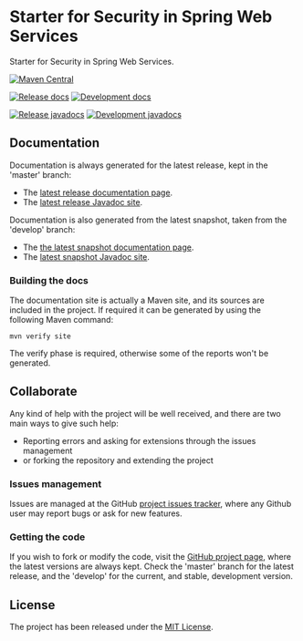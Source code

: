 # Starter for Security in Spring Web Services

Starter for Security in Spring Web Services.

[![Maven Central](https://img.shields.io/maven-central/v/com.bernardomg.framework.spring/spring-ws-security-starter.svg)][maven-repo]

[![Release docs](https://img.shields.io/badge/docs-release-blue.svg)][site-release]
[![Development docs](https://img.shields.io/badge/docs-develop-blue.svg)][site-develop]

[![Release javadocs](https://img.shields.io/badge/javadocs-release-blue.svg)][javadoc-release]
[![Development javadocs](https://img.shields.io/badge/javadocs-develop-blue.svg)][javadoc-develop]

## Documentation

Documentation is always generated for the latest release, kept in the 'master' branch:

- The [latest release documentation page][site-release].
- The [latest release Javadoc site][javadoc-release].

Documentation is also generated from the latest snapshot, taken from the 'develop' branch:

- The [the latest snapshot documentation page][site-develop].
- The [latest snapshot Javadoc site][javadoc-develop].

### Building the docs

The documentation site is actually a Maven site, and its sources are included in the project. If required it can be generated by using the following Maven command:

```
mvn verify site
```

The verify phase is required, otherwise some of the reports won't be generated.

## Collaborate

Any kind of help with the project will be well received, and there are two main ways to give such help:

- Reporting errors and asking for extensions through the issues management
- or forking the repository and extending the project

### Issues management

Issues are managed at the GitHub [project issues tracker][issues], where any Github user may report bugs or ask for new features.

### Getting the code

If you wish to fork or modify the code, visit the [GitHub project page][scm], where the latest versions are always kept. Check the 'master' branch for the latest release, and the 'develop' for the current, and stable, development version.

## License

The project has been released under the [MIT License][license].

[maven-repo]: http://mvnrepository.com/artifact/com.bernardomg.framework.spring/spring-ws-security-starter
[issues]: https://github.com/bernardo-mg/spring-ws-security-starter/issues
[javadoc-develop]: https://docs.bernardomg.com/development/maven/spring-ws-security-starter/apidocs
[javadoc-release]: https://docs.bernardomg.com/maven/spring-ws-security-starter/apidocs
[license]: https://www.opensource.org/licenses/mit-license.php
[scm]: https://github.com/bernardo-mg/spring-ws-security-starter
[site-develop]: https://docs.bernardomg.com/development/maven/spring-ws-security-starter
[site-release]: https://docs.bernardomg.com/maven/spring-ws-security-starter
